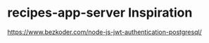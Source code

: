 # recipes-app-server Inspiration

<https://www.bezkoder.com/node-js-jwt-authentication-postgresql/>
